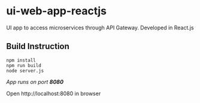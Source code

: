 # ui-web-app-reactjs
UI app to access microservices through API Gateway.
Developed in React.js

## Build Instruction
```
npm install
npm run build
node server.js

```
*App runs on port **8080***

Open http://localhost:8080 in browser
##
